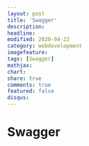 ```yaml
---
layout: post
title: 'Swagger'
description:
headline:
modified: 2020-04-22
category: webdevelopment
imagefeature:
tags: [Swagger]
mathjax:
chart:
share: true
comments: true
featured: false
disqus:
---
```


# Swagger
